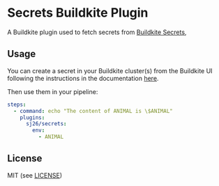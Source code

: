 # Secrets Buildkite Plugin

A Buildkite plugin used to fetch secrets from [Buildkite Secrets](https://buildkite.com/docs/pipelines/security/secrets/buildkite-secrets),

## Usage

You can create a secret in your Buildkite cluster(s) from the Buildkite UI following the instructions in the documentation [here](https://buildkite.com/docs/pipelines/security/secrets/buildkite-secrets#create-a-secret-using-the-buildkite-interface).

Then use them in your pipeline:

```yml
steps:
  - command: echo "The content of ANIMAL is \$ANIMAL"
    plugins:
      sj26/secrets:
        env:
          - ANIMAL
```

## License

MIT (see [LICENSE](LICENSE))
